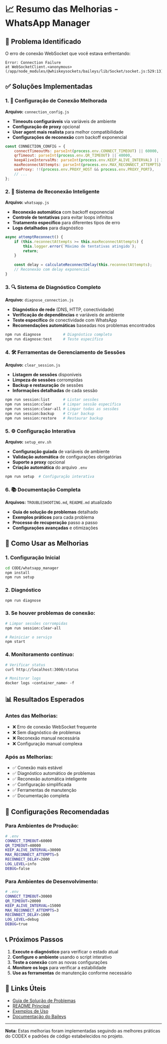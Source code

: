 # 📈 Resumo das Melhorias - WhatsApp Manager

## 🎯 Problema Identificado

O erro de conexão WebSocket que você estava enfrentando:
```
Error: Connection Failure
at WebSocketClient.<anonymous> (/app/node_modules/@whiskeysockets/baileys/lib/Socket/socket.js:529:13)
```

## ✅ Soluções Implementadas

### 1. 🔧 Configuração de Conexão Melhorada

**Arquivo:** `connection_config.js`

- **Timeouts configuráveis** via variáveis de ambiente
- **Configuração de proxy** opcional
- **User agent mais realista** para melhor compatibilidade
- **Configurações de reconexão** com backoff exponencial

```javascript
const CONNECTION_CONFIG = {
    connectTimeoutMs: parseInt(process.env.CONNECT_TIMEOUT) || 60000,
    qrTimeout: parseInt(process.env.QR_TIMEOUT) || 40000,
    keepAliveIntervalMs: parseInt(process.env.KEEP_ALIVE_INTERVAL) || 30000,
    maxReconnectAttempts: parseInt(process.env.MAX_RECONNECT_ATTEMPTS) || 5,
    useProxy: !!(process.env.PROXY_HOST && process.env.PROXY_PORT),
    // ...
};
```

### 2. 🔄 Sistema de Reconexão Inteligente

**Arquivo:** `whatsapp.js`

- **Reconexão automática** com backoff exponencial
- **Controle de tentativas** para evitar loops infinitos
- **Tratamento específico** para diferentes tipos de erro
- **Logs detalhados** para diagnóstico

```javascript
async attemptReconnect() {
    if (this.reconnectAttempts >= this.maxReconnectAttempts) {
        this.logger.error(`Máximo de tentativas atingido`);
        return;
    }
    
    const delay = calculateReconnectDelay(this.reconnectAttempts);
    // Reconexão com delay exponencial
}
```

### 3. 🔍 Sistema de Diagnóstico Completo

**Arquivo:** `diagnose_connection.js`

- **Diagnóstico de rede** (DNS, HTTP, conectividade)
- **Verificação de dependências** e variáveis de ambiente
- **Teste específico** de conectividade com WhatsApp
- **Recomendações automáticas** baseadas nos problemas encontrados

```bash
npm run diagnose          # Diagnóstico completo
npm run diagnose:test     # Teste específico
```

### 4. 🛠️ Ferramentas de Gerenciamento de Sessões

**Arquivo:** `clear_session.js`

- **Listagem de sessões** disponíveis
- **Limpeza de sessões** corrompidas
- **Backup e restauração** de sessões
- **Informações detalhadas** de cada sessão

```bash
npm run session:list      # Listar sessões
npm run session:clear     # Limpar sessão específica
npm run session:clear-all # Limpar todas as sessões
npm run session:backup    # Criar backup
npm run session:restore   # Restaurar backup
```

### 5. ⚙️ Configuração Interativa

**Arquivo:** `setup_env.sh`

- **Configuração guiada** de variáveis de ambiente
- **Validação automática** de configurações obrigatórias
- **Suporte a proxy** opcional
- **Criação automática** do arquivo `.env`

```bash
npm run setup  # Configuração interativa
```

### 6. 📚 Documentação Completa

**Arquivos:** `TROUBLESHOOTING.md`, `README.md` atualizado

- **Guia de solução de problemas** detalhado
- **Exemplos práticos** para cada problema
- **Processo de recuperação** passo a passo
- **Configurações avançadas** e otimizações

## 🚀 Como Usar as Melhorias

### 1. Configuração Inicial
```bash
cd CODE/whatsapp_manager
npm install
npm run setup
```

### 2. Diagnóstico
```bash
npm run diagnose
```

### 3. Se houver problemas de conexão:
```bash
# Limpar sessões corrompidas
npm run session:clear-all

# Reiniciar o serviço
npm start
```

### 4. Monitoramento contínuo:
```bash
# Verificar status
curl http://localhost:3000/status

# Monitorar logs
docker logs <container_name> -f
```

## 📊 Resultados Esperados

### Antes das Melhorias:
- ❌ Erro de conexão WebSocket frequente
- ❌ Sem diagnóstico de problemas
- ❌ Reconexão manual necessária
- ❌ Configuração manual complexa

### Após as Melhorias:
- ✅ Conexão mais estável
- ✅ Diagnóstico automático de problemas
- ✅ Reconexão automática inteligente
- ✅ Configuração simplificada
- ✅ Ferramentas de manutenção
- ✅ Documentação completa

## 🔧 Configurações Recomendadas

### Para Ambientes de Produção:
```bash
# .env
CONNECT_TIMEOUT=60000
QR_TIMEOUT=40000
KEEP_ALIVE_INTERVAL=30000
MAX_RECONNECT_ATTEMPTS=5
RECONNECT_DELAY=2000
LOG_LEVEL=info
DEBUG=false
```

### Para Ambientes de Desenvolvimento:
```bash
# .env
CONNECT_TIMEOUT=30000
QR_TIMEOUT=20000
KEEP_ALIVE_INTERVAL=15000
MAX_RECONNECT_ATTEMPTS=3
RECONNECT_DELAY=1000
LOG_LEVEL=debug
DEBUG=true
```

## 📞 Próximos Passos

1. **Execute o diagnóstico** para verificar o estado atual
2. **Configure o ambiente** usando o script interativo
3. **Teste a conexão** com as novas configurações
4. **Monitore os logs** para verificar a estabilidade
5. **Use as ferramentas** de manutenção conforme necessário

## 🔗 Links Úteis

- [Guia de Solução de Problemas](TROUBLESHOOTING.md)
- [README Principal](README.md)
- [Exemplos de Uso](examples/)
- [Documentação do Baileys](https://github.com/whiskeysockets/baileys)

---

**Nota:** Estas melhorias foram implementadas seguindo as melhores práticas do CODEX e padrões de código estabelecidos no projeto. 